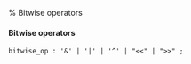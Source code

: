 % Bitwise operators

#### Bitwise operators

```antlr
bitwise_op : '&' | '|' | '^' | "<<" | ">>" ;
```

